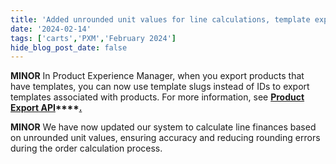 ```yaml
---
title: 'Added unrounded unit values for line calculations, template exports now include slugs'
date: '2024-02-14'
tags: ['carts','PXM','February 2024']
hide_blog_post_date: false
---
```

**MINOR** In Product Experience Manager, when you export products that have templates, you can now use template slugs instead of IDs to export templates associated with products. For more information, see **[Product Export API](https://elasticpath.dev/docs/pxm/products/exporting-products/export-products#query-parameters)****[.](https://elasticpath.dev/docs/pxm/products/exporting-products/export-products#query-parameters)**

**MINOR** We have now updated our system to calculate line finances based on unrounded unit values, ensuring accuracy and reducing rounding errors during the order calculation process.
